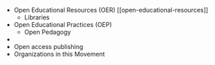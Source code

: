 - Open Educational Resources (OER) [[open-educational-resources]]
	- Libraries
- Open Educational Practices (OEP)
	- Open Pedagogy
-
- Open access publishing
- Organizations in this Movement
